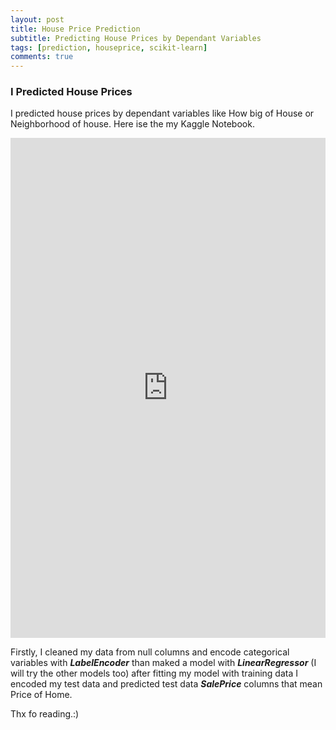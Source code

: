 ```yaml
---
layout: post
title: House Price Prediction
subtitle: Predicting House Prices by Dependant Variables
tags: [prediction, houseprice, scikit-learn]
comments: true
---
```


### I Predicted House Prices ###

I predicted house prices by dependant variables like How big of House or Neighborhood of house. Here ise the my Kaggle Notebook.

<iframe src="https://www.kaggle.com/embed/bilalelebi/house-price-prediction?kernelSessionId=114938613" height="800" style="margin: 0 auto; width: 100%; max-width: 950px;" frameborder="0" scrolling="auto" title="House Price Prediction"></iframe>

Firstly, I cleaned my data from null columns and encode categorical variables with ***LabelEncoder*** than maked a model with ***LinearRegressor*** (I will try the other models too) after fitting my model with training data I encoded my test data and predicted test data ***SalePrice*** columns that mean Price of Home.

Thx fo reading.:)
